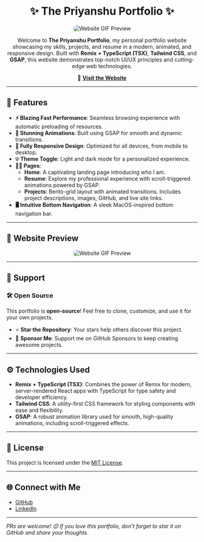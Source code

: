 <h1 align="center">✨ The Priyanshu Portfolio ✨</h1>

<p align="center">
   <img src="https://github.com/user-attachments/assets/dd407a7d-ed5a-4701-beba-5d54863f3bdd" alt="Website GIF Preview" style="max-width: 100%; border-radius: 10px;" />
</p>

<p align="center">
  Welcome to <strong>The Priyanshu Portfolio</strong>, my personal portfolio website showcasing my skills, projects, and resume in a modern, animated, and responsive design. Built with <strong>Remix + TypeScript (TSX)</strong>, <strong>Tailwind CSS</strong>, and <strong>GSAP</strong>, this website demonstrates top-notch UI/UX principles and cutting-edge web technologies.
</p>

<p align="center">
  🔗 <a href="https://thepriyanshu.vercel.app" target="_blank"><strong>Visit the Website</strong></a>
</p>

---

<h2>🚀 Features</h2>

<ul>
  <li><strong>⚡️ Blazing Fast Performance</strong>: Seamless browsing experience with automatic preloading of resources.</li>
  <li><strong>🎨 Stunning Animations</strong>: Built using GSAP for smooth and dynamic transitions.</li>
  <li><strong>📱 Fully Responsive Design</strong>: Optimized for all devices, from mobile to desktop.</li>
  <li><strong>💡 Theme Toggle</strong>: Light and dark mode for a personalized experience.</li>
  <li><strong>🧑‍💼 Pages</strong>:
    <ul>
      <li><strong>Home</strong>: A captivating landing page introducing who I am.</li>
      <li><strong>Resume</strong>: Explore my professional experience with scroll-triggered animations powered by GSAP.</li>
      <li><strong>Projects</strong>: Bento-grid layout with animated transitions. Includes project descriptions, images, GitHub, and live site links.</li>
    </ul>
  </li>
  <li><strong>🖥️ Intuitive Bottom Navigation</strong>: A sleek MacOS-inspired bottom navigation bar.</li>
</ul>

---

<h2>📸 Website Preview</h2>
<p align="center">
  <img src="https://github.com/user-attachments/assets/dd407a7d-ed5a-4701-beba-5d54863f3bdd" alt="Website GIF Preview" style="max-width: 100%; border-radius: 10px;" />
</p>

---

<h2>🌟 Support</h2>

<h3>🛠 Open Source</h3>
<p>This portfolio is <strong>open-source</strong>! Feel free to clone, customize, and use it for your own projects.</p>
<ul>
  <li>⭐ <strong>Star the Repository</strong>: Your stars help others discover this project.</li>
  <li>💖 <strong>Sponsor Me</strong>: Support me on GitHub Sponsors to keep creating awesome projects.</li>
</ul>

---

<h2>⚙️ Technologies Used</h2>

<ul>
  <li><strong>Remix + TypeScript (TSX)</strong>: Combines the power of Remix for modern, server-rendered React apps with TypeScript for type safety and developer efficiency.</li>
  <li><strong>Tailwind CSS</strong>: A utility-first CSS framework for styling components with ease and flexibility.</li>
  <li><strong>GSAP</strong>: A robust animation library used for smooth, high-quality animations, including scroll-triggered effects.</li>
</ul>

---

<h2>📜 License</h2>
<p>This project is licensed under the <a href="https://opensource.org/license/mit">MIT License</a>.</p>

---

<h2>🌐 Connect with Me</h2>
<ul>
  <li><a href="https://github.com/PriyanshuGupta28" target="_blank">GitHub</a></li>
  <li><a href="https://www.linkedin.com/in/priyanshu-kumar-581a5a246" target="_blank">LinkedIn</a></li>
</ul>

---

<p><em>PRs are welcome! 😊 If you love this portfolio, don’t forget to star it on GitHub and share your thoughts.</em></p>
